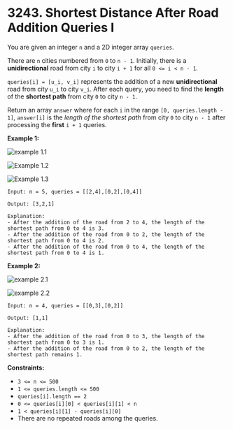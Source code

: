 # 3243. Shortest Distance After Road Addition Queries I

You are given an integer `n` and a 2D integer array `queries`.

There are `n` cities numbered from `0` to `n - 1`. Initially, there is a **unidirectional** road from city `i` to city `i + 1` for all `0 <= i < n - 1`.

`queries[i] = [u_i, v_i]` represents the addition of a new **unidirectional** road from city `u_i` to city `v_i`. After each query, you need to find the **length** of the **shortest path** from city `0` to city `n - 1`.

Return an array `answer` where for each `i` in the range `[0, queries.length - 1]`, `answer[i]` is the *length of the shortest path* from city `0` to city `n - 1` after processing the **first** `i + 1` queries.

**Example 1:**

![example 1.1](https://assets.leetcode.com/uploads/2024/06/28/image8.jpg)

![Example 1.2](https://assets.leetcode.com/uploads/2024/06/28/image9.jpg)

![Example 1.3](https://assets.leetcode.com/uploads/2024/06/28/image10.jpg)

```()
Input: n = 5, queries = [[2,4],[0,2],[0,4]]

Output: [3,2,1]

Explanation: 
- After the addition of the road from 2 to 4, the length of the shortest path from 0 to 4 is 3.
- After the addition of the road from 0 to 2, the length of the shortest path from 0 to 4 is 2.
- After the addition of the road from 0 to 4, the length of the shortest path from 0 to 4 is 1.
```

**Example 2:**

![example 2.1](https://assets.leetcode.com/uploads/2024/06/28/image11.jpg)

![example 2.2](https://assets.leetcode.com/uploads/2024/06/28/image12.jpg)

```()
Input: n = 4, queries = [[0,3],[0,2]]

Output: [1,1]

Explanation:
- After the addition of the road from 0 to 3, the length of the shortest path from 0 to 3 is 1.
- After the addition of the road from 0 to 2, the length of the shortest path remains 1.
```

**Constraints:**

- `3 <= n <= 500`
- `1 <= queries.length <= 500`
- `queries[i].length == 2`
- `0 <= queries[i][0] < queries[i][1] < n`
- `1 < queries[i][1] - queries[i][0]`
- There are no repeated roads among the queries.

